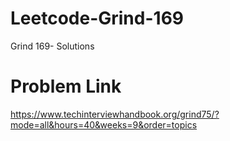 # Leetcode-Grind-169
Grind 169- Solutions

# Problem Link
https://www.techinterviewhandbook.org/grind75/?mode=all&hours=40&weeks=9&order=topics
